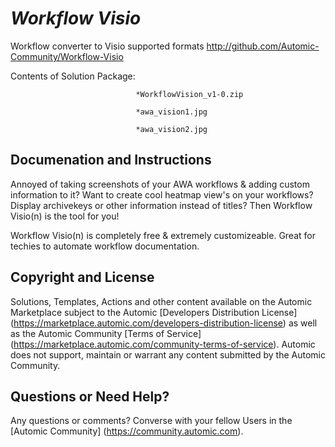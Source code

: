 *Workflow Visio*
=============


Workflow converter to Visio supported formats
http://github.com/Automic-Community/Workflow-Visio

<!-- List of attached files -->
Contents of Solution Package:

						
								*WorkflowVision_v1-0.zip
								
								*awa_vision1.jpg
								
								*awa_vision2.jpg
								
						


Documenation and Instructions
---

<p>Annoyed of taking screenshots of your AWA workflows &amp; adding custom information to it? Want to create cool heatmap view's on your workflows? Display archivekeys or other information instead of titles? Then Workflow Visio(n) is the tool for you!</p>
<p>Workflow Visio(n) is completely&nbsp;free &amp; extremely customizeable. Great for techies to automate workflow documentation.</p>

Copyright and License
---

Solutions, Templates, Actions and other content available on the Automic Marketplace subject to the Automic [Developers Distribution License] (https://marketplace.automic.com/developers-distribution-license) as well as the Automic Community [Terms of Service] (https://marketplace.automic.com/community-terms-of-service).
Automic does not support, maintain or warrant any content submitted by the Automic Community.



Questions or Need Help? 
---
Any questions or comments? Converse with your fellow Users in the [Automic Community] (https://community.automic.com).